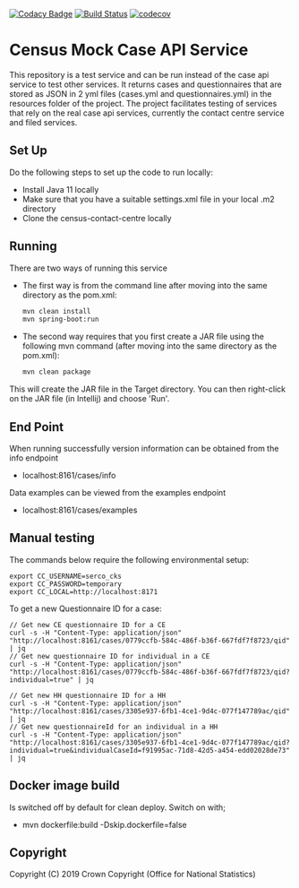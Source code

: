 [![Codacy Badge](https://api.codacy.com/project/badge/Grade/3ba6416fd11d41fdaf281e7dab6042dc)](https://www.codacy.com/app/philwhiles/census-mock-case-api-service?utm_source=github.com&amp;utm_medium=referral&amp;utm_content=ONSdigital/census-mock-case-api-service&amp;utm_campaign=Badge_Grade)
[![Build Status](https://travis-ci.com/ONSdigital/census-mock-case-api-service.svg?branch=master)](https://travis-ci.com/ONSdigital/census-mock-case-api-service)
[![codecov](https://codecov.io/gh/ONSdigital/census-mock-case-api-service/branch/master/graph/badge.svg)](https://codecov.io/gh/ONSdigital/census-mock-case-api-service)


# Census Mock Case API Service
This repository is a test service and can be run instead of the case api service to test other services. It returns cases and questionnaires that are stored as JSON in 2 yml files 
(cases.yml and questionnaires.yml) in the resources folder of the project. The project facilitates testing of services that rely on the real case api services, currently the contact centre service and filed services. 

## Set Up
Do the following steps to set up the code to run locally:
* Install Java 11 locally
* Make sure that you have a suitable settings.xml file in your local .m2 directory
* Clone the census-contact-centre locally

## Running

There are two ways of running this service

* The first way is from the command line after moving into the same directory as the pom.xml:
    ```bash
    mvn clean install
    mvn spring-boot:run
    ```
* The second way requires that you first create a JAR file using the following mvn command (after moving into the same directory as the pom.xml):
    ```bash
    mvn clean package
    ```
This will create the JAR file in the Target directory. You can then right-click on the JAR file (in Intellij) and choose 'Run'.

## End Point

When running successfully version information can be obtained from the info endpoint
    
* localhost:8161/cases/info

Data examples can be viewed from the examples endpoint

* localhost:8161/cases/examples

## Manual testing

The commands below require the following environmental setup:

    export CC_USERNAME=serco_cks
    export CC_PASSWORD=temporary
    export CC_LOCAL=http://localhost:8171
    
To get a new Questionnaire ID for a case:
    
    // Get new CE questionnaire ID for a CE
    curl -s -H "Content-Type: application/json" "http://localhost:8161/cases/0779ccfb-584c-486f-b36f-667fdf7f8723/qid" | jq
    // Get new questionnaire ID for individual in a CE
    curl -s -H "Content-Type: application/json" "http://localhost:8161/cases/0779ccfb-584c-486f-b36f-667fdf7f8723/qid?individual=true" | jq

    // Get new HH questionnaire ID for a HH
    curl -s -H "Content-Type: application/json" "http://localhost:8161/cases/3305e937-6fb1-4ce1-9d4c-077f147789ac/qid" | jq
    // Get new questionnaireId for an individual in a HH
    curl -s -H "Content-Type: application/json" "http://localhost:8161/cases/3305e937-6fb1-4ce1-9d4c-077f147789ac/qid?individual=true&individualCaseId=f91995ac-71d8-42d5-a454-edd02028de73" | jq


## Docker image build
Is switched off by default for clean deploy. Switch on with;

* mvn dockerfile:build -Dskip.dockerfile=false

    
## Copyright
Copyright (C) 2019 Crown Copyright (Office for National Statistics)

